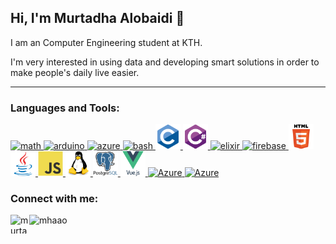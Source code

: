 ## Hi, I'm Murtadha Alobaidi 👋 

I am an Computer Engineering student at KTH.

I'm very interested in using data and developing smart solutions in order to make people's daily live easier. 

-----
<h3 align="left">Languages and Tools:</h3>
<p align="left"> <a href="https://www.wolfram.com/mathematica/" target="_blank" rel="noreferrer"> <img src="https://github.com/mhaao/mhaao/blob/main/icon/math.jpeg" alt="math" width="40" height="40"/> </a> <a href="https://www.arduino.cc/" target="_blank" rel="noreferrer"> <img src="https://cdn.worldvectorlogo.com/logos/arduino-1.svg" alt="arduino" width="40" height="40"/> </a>   <a href="https://azure.microsoft.com/en-in/" target="_blank" rel="noreferrer"> <img src="https://www.vectorlogo.zone/logos/microsoft_azure/microsoft_azure-icon.svg" alt="azure" width="40" height="40"/> </a> <a href="https://www.gnu.org/software/bash/" target="_blank" rel="noreferrer"> <img src="https://www.vectorlogo.zone/logos/gnu_bash/gnu_bash-icon.svg" alt="bash" width="40" height="40"/> </a> <a href="https://www.cprogramming.com/" target="_blank" rel="noreferrer"> <img src="https://raw.githubusercontent.com/devicons/devicon/master/icons/c/c-original.svg" alt="c" width="40" height="40"/> </a> <a href="https://www.w3schools.com/cs/" target="_blank" rel="noreferrer"> <img src="https://raw.githubusercontent.com/devicons/devicon/master/icons/csharp/csharp-original.svg" alt="csharp" width="40" height="40"/> </a> <a href="https://elixir-lang.org" target="_blank" rel="noreferrer"> <img src="https://www.vectorlogo.zone/logos/elixir-lang/elixir-lang-icon.svg" alt="elixir" width="40" height="40"/> </a> <a href="https://firebase.google.com/" target="_blank" rel="noreferrer"> <img src="https://www.vectorlogo.zone/logos/firebase/firebase-icon.svg" alt="firebase" width="40" height="40"/> </a> <a href="https://www.w3.org/html/" target="_blank" rel="noreferrer"> <img src="https://raw.githubusercontent.com/devicons/devicon/master/icons/html5/html5-original-wordmark.svg" alt="html5" width="40" height="40"/> </a> <a href="https://www.java.com" target="_blank" rel="noreferrer"> <img src="https://raw.githubusercontent.com/devicons/devicon/master/icons/java/java-original.svg" alt="java" width="40" height="40"/> </a> <a href="https://developer.mozilla.org/en-US/docs/Web/JavaScript" target="_blank" rel="noreferrer"> <img src="https://raw.githubusercontent.com/devicons/devicon/master/icons/javascript/javascript-original.svg" alt="javascript" width="40" height="40"/> </a> <a href="https://www.linux.org/" target="_blank" rel="noreferrer"> <img src="https://raw.githubusercontent.com/devicons/devicon/master/icons/linux/linux-original.svg" alt="linux" width="40" height="40"/> </a> <a href="https://www.postgresql.org" target="_blank" rel="noreferrer"> <img src="https://raw.githubusercontent.com/devicons/devicon/master/icons/postgresql/postgresql-original-wordmark.svg" alt="postgresql" width="40" height="40"/> </a> 
 
  <a href="https://vuejs.org/" target="_blank" rel="noreferrer"> 
  <img src="https://raw.githubusercontent.com/devicons/devicon/master/icons/vuejs/vuejs-original-wordmark.svg" alt="vuejs" width="40" height="40"/> 
  </a> 
   <a href="https://docs.microsoft.com/en-us/sql/azure-data-studio/download-azure-data-studio?view=sql-server-ver16" target="_blank" rel="noreferrer"> 
  <img src="https://github.com/mhaao/mhaao/blob/main/icon/Azure-Data-Studio.jpeg" alt="Azure" width="60" height="60"/> 
  </a> 
  
  <a href="https://dbeaver.io" target="_blank" rel="noreferrer"> 
  <img src="https://github.com/mhaao/mhaao/blob/main/icon/DBeaver.png" alt="Azure" width="40" height="60"/> 
  </a> 
</p>


<!-- <p><img align="left" src="https://github-readme-stats.vercel.app/api/top-langs?username=mhaao&show_icons=true&locale=en&layout=compact" alt="mhaao" /></p>

<p>&nbsp;<img align="center" src="https://github-readme-stats.vercel.app/api?username=mhaao&show_icons=true&locale=en" alt="mhaao" /></p>
</p> -->


<h3 align="left">Connect with me:</h3> 
<p align="left">
<a href="https://www.linkedin.com/in/murtadha-alobaidi/">
<img align="left" src="https://github.com/mhaao/mhaao/blob/main/icon/linkedin.png" alt="murtadha Alobaidi | LinkedIn" height="30" width="30"/></a> 
                                                                                                                                            
</p>
                                                                                                                                             
<p align="left"> <img src="https://komarev.com/ghpvc/?username=mhaao&label=Profile%20views&color=0e75b6&style=flat" alt="mhaao" /> </p>

